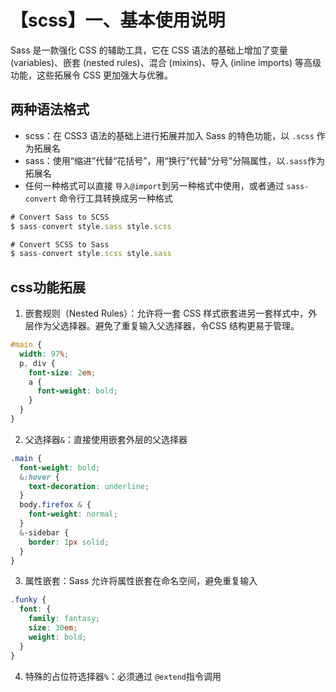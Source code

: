 # 【scss】一、基本使用说明

Sass 是一款强化 CSS 的辅助工具，它在 CSS 语法的基础上增加了变量 (variables)、嵌套 (nested rules)、混合 (mixins)、导入 (inline imports) 等高级功能，这些拓展令 CSS 更加强大与优雅。

## 两种语法格式

- scss：在 CSS3 语法的基础上进行拓展并加入 Sass 的特色功能，以 `.scss` 作为拓展名
- sass：使用“缩进”代替“花括号”，用“换行”代替“分号”分隔属性，以`.sass`作为拓展名
- 任何一种格式可以直接 `导入@import`到另一种格式中使用，或者通过 `sass-convert` 命令行工具转换成另一种格式

```javascript
# Convert Sass to SCSS
$ sass-convert style.sass style.scss

# Convert SCSS to Sass
$ sass-convert style.scss style.sass
```

## css功能拓展

1. 嵌套规则（Nested Rules）：允许将一套 CSS 样式嵌套进另一套样式中，外层作为父选择器。避免了重复输入父选择器，令CSS 结构更易于管理。

```scss
#main {
  width: 97%;
  p, div {
    font-size: 2em;
    a {
      font-weight: bold;
    }
  }
}
```

2. 父选择器`&`：直接使用嵌套外层的父选择器

```scss
.main {
  font-weight: bold;
  &:hover {
    text-decoration: underline;
  }
  body.firefox & {
    font-weight: normal;
  }
  &-sidebar {
    border: 1px solid;
  }
}
```

3. 属性嵌套：Sass 允许将属性嵌套在命名空间，避免重复输入

```scss
.funky {
  font: {
    family: fantasy;
    size: 30em;
    weight: bold;
  }
}
```

4. 特殊的占位符选择器`%`：必须通过 `@extend`指令调用

